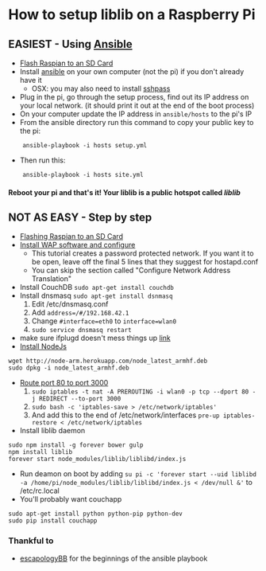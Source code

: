 # How to setup liblib on a Raspberry Pi

## EASIEST -  Using [Ansible](http://www.ansible.com/)
* [Flash Raspian to an SD Card](http://computers.tutsplus.com/articles/how-to-flash-an-sd-card-for-raspberry-pi--mac-53600)
* Install [ansible](http://www.ansible.com/) on your own computer (not the pi) if you don't already have it
    * OSX: you may also need to install [sshpass](http://thornelabs.net/2014/02/09/ansible-os-x-mavericks-you-must-install-the-sshpass-program.html)
* Plug in the pi, go through the setup process, find out its IP address on your local network. (it should print it out at the end of the boot process)
* On your computer update the IP address in `ansible/hosts` to the pi's IP
* From the ansible directory run this command to copy your public key to the pi:
```
    ansible-playbook -i hosts setup.yml
```
* Then run this:
```
    ansible-playbook -i hosts site.yml
```

#### Reboot your pi and that's it! Your liblib is a public hotspot called *liblib* 


## NOT AS EASY - Step by step 
* [Flashing Raspian to an SD Card](http://computers.tutsplus.com/articles/how-to-flash-an-sd-card-for-raspberry-pi--mac-53600)
* [Install WAP software and configure](https://learn.adafruit.com/setting-up-a-raspberry-pi-as-a-wifi-access-point/install-software)
    * This tutorial creates a password protected network. If you want it to be open, leave off the final 5 lines that they suggest for hostapd.conf
    * You can skip the section called "Configure Network Address Translation"
* Install CouchDB `sudo apt-get install couchdb`
* Install dnsmasq `sudo apt-get install dsnmasq`
    1. Edit /etc/dnsmasq.conf
    2. Add `address=/#/192.168.42.1`
    3. Change `#interface=eth0` to `interface=wlan0`
    4. `sudo service dnsmasq restart`
* make sure ifplugd doesn't mess things up [link](http://sirlagz.net/2013/02/10/how-to-use-the-raspberry-pi-as-a-wireless-access-pointrouter-part-3b/)
* [Install NodeJs](http://weworkweplay.com/play/raspberry-pi-nodejs/)
```
wget http://node-arm.herokuapp.com/node_latest_armhf.deb 
sudo dpkg -i node_latest_armhf.deb
```
* [Route port 80 to port 3000](http://stackoverflow.com/questions/16573668/best-practices-when-running-node-js-with-port-80-ubuntu-linode)
    1. `sudo iptables -t nat -A PREROUTING -i wlan0 -p tcp --dport 80 -j REDIRECT --to-port 3000`
    2. `sudo bash -c 'iptables-save > /etc/network/iptables'`
    3. And add this to the end of /etc/network/interfaces `pre-up iptables-restore < /etc/network/iptables`
* Install liblib daemon
```
sudo npm install -g forever bower gulp
npm install liblib
forever start node_modules/liblib/liblibd/index.js
```
* Run deamon on boot by adding `su pi -c 'forever start --uid liblibd -a /home/pi/node_modules/liblib/liblibd/index.js < /dev/null &'` to /etc/rc.local
* You'll probably want couchapp
```
sudo apt-get install python python-pip python-dev
sudo pip install couchapp
```

### Thankful to

* [escapologyBB](https://github.com/escapologyBB/ansible-raspberry-pi) for the beginnings of the ansible playbook
